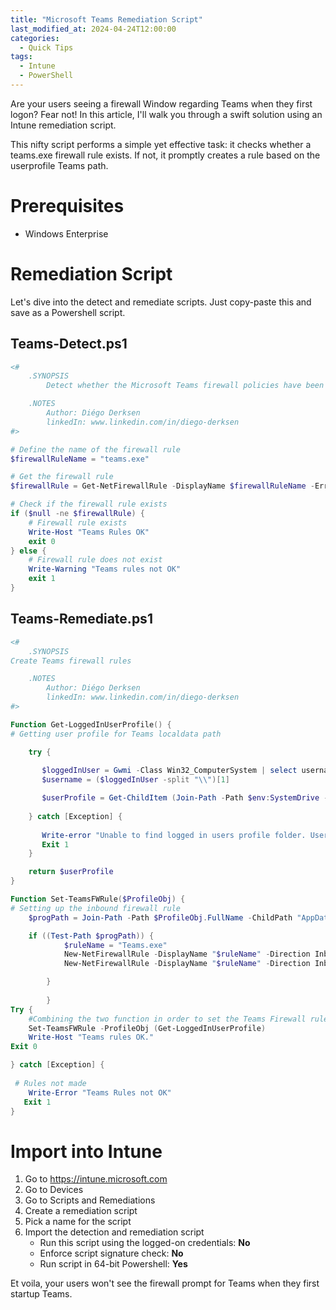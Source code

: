 ```yaml
---
title: "Microsoft Teams Remediation Script"
last_modified_at: 2024-04-24T12:00:00
categories:
  - Quick Tips
tags:
  - Intune
  - PowerShell
---
```


Are your users seeing a firewall Window regarding Teams when they first logon? Fear not! In this article, I'll walk you through a swift solution using an Intune remediation script.


This nifty script performs a simple yet effective task: it checks whether a teams.exe firewall rule exists. If not, it promptly creates a rule based on the userprofile Teams path.

# Prerequisites
- Windows Enterprise


# Remediation Script

Let's dive into the detect and remediate scripts. Just copy-paste this and save as a Powershell script.

## Teams-Detect.ps1

```powershell
<#
    .SYNOPSIS
        Detect whether the Microsoft Teams firewall policies have been created

    .NOTES
        Author: Diégo Derksen
        linkedIn: www.linkedin.com/in/diego-derksen
#>

# Define the name of the firewall rule
$firewallRuleName = "teams.exe"

# Get the firewall rule
$firewallRule = Get-NetFirewallRule -DisplayName $firewallRuleName -ErrorAction SilentlyContinue

# Check if the firewall rule exists
if ($null -ne $firewallRule) {
    # Firewall rule exists
    Write-Host "Teams Rules OK"
    exit 0
} else {
    # Firewall rule does not exist
    Write-Warning "Teams rules not OK"
    exit 1
}
```

## Teams-Remediate.ps1

```powershell
<#
    .SYNOPSIS
Create Teams firewall rules

    .NOTES
        Author: Diégo Derksen
        linkedIn: www.linkedin.com/in/diego-derksen
#>

Function Get-LoggedInUserProfile() {
# Getting user profile for Teams localdata path

    try {
    
       $loggedInUser = Gwmi -Class Win32_ComputerSystem | select username -ExpandProperty username
       $username = ($loggedInUser -split "\\")[1]

       $userProfile = Get-ChildItem (Join-Path -Path $env:SystemDrive -ChildPath 'Users') | Where-Object Name -Like "$username*" | select -First 1
       
    } catch [Exception] {
    
       Write-error "Unable to find logged in users profile folder. User is not logged on to the primary session: $_"
       Exit 1
    }

    return $userProfile
}

Function Set-TeamsFWRule($ProfileObj) {
# Setting up the inbound firewall rule
    $progPath = Join-Path -Path $ProfileObj.FullName -ChildPath "AppData\Local\Microsoft\Teams\Current\Teams.exe"

    if ((Test-Path $progPath)) {
            $ruleName = "Teams.exe"
            New-NetFirewallRule -DisplayName "$ruleName" -Direction Inbound -Profile Domain -Program $progPath -Action Allow -Protocol Any
            New-NetFirewallRule -DisplayName "$ruleName" -Direction Inbound -Profile Public,Private -Program $progPath -Action Block -Protocol Any

        }             
            
        }
Try {
    #Combining the two function in order to set the Teams Firewall rule for the logged in user
    Set-TeamsFWRule -ProfileObj (Get-LoggedInUserProfile)
    Write-Host "Teams rules OK."
Exit 0

} catch [Exception] {
    
 # Rules not made
    Write-Error "Teams Rules not OK"
   Exit 1
}

```

# Import into Intune

1. Go to https://intune.microsoft.com
1. Go to Devices
1. Go to Scripts and Remediations
1. Create a remediation script
1. Pick a name for the script
1. Import the detection and remediation script
    - Run this script using the logged-on credentials: **No**
    - Enforce script signature check: **No**
    - Run script in 64-bit Powershell: **Yes**

Et voila, your users won't see the firewall prompt for Teams when they first startup Teams.
